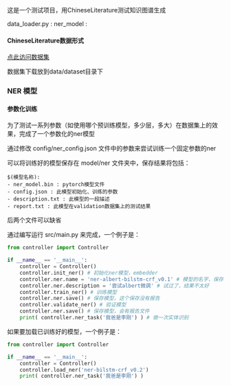 这是一个测试项目，用ChineseLiterature测试知识图谱生成

data_loader.py : 
ner_model : 

#### ChineseLiterature数据形式

[点此访问数据集](https://github.com/lancopku/Chinese-Literature-NER-RE-Dataset)

数据集下载放到data/dataset目录下

### NER 模型

#### 参数化训练
为了测试一系列参数（如使用哪个预训练模型，多少层，多大）在数据集上的效果，完成了一个参数化的ner模型

通过修改 config/ner_config.json 文件中的参数来尝试训练一个固定参数的ner

可以将训练好的模型保存在 model/ner 文件夹中，保存结果将包括：

    $(模型名称):
    - ner_model.bin : pytorch模型文件
    - config.json : 此模型初始化、训练的参数
    - description.txt : 此模型的一段描述
    - report.txt : 此模型在validation数据集上的测试结果

后两个文件可以缺省

通过编写运行 src/main.py 来完成，一个例子是：

```python
from controller import Controller

if __name__ == '__main__':
    controller = Controller()
    controller.init_ner() # 初始化ner模型，embedder
    controller.ner.name = 'ner-albert-bilstm-crf_v0.1' # 模型的名字，保存的时候文件夹名字就是这个
    controller.ner.description = '尝试albert微调' # 试过了，结果不太好
    controller.train_ner() # 训练模型
    controller.ner.save() # 保存模型，这个保存没有报告
    controller.validate_ner() # 验证模型
    controller.ner.save() # 保存模型，会有报告文件
    print( controller.ner_task('我爸是李刚') ) # 做一次实体识别
```

如果要加载已训练好的模型，一个例子是：

```python
from controller import Controller

if __name__ == '__main__':
    controller = Controller()
    controller.load_ner('ner-bilstm-crf_v0.2')
    print( controller.ner_task('我爸是李刚') )
```
